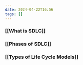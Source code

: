 ```yaml
---
date: 2024-04-22T16:56
tags: []
---
```

### [[What is SDLC]]
### [[Phases of SDLC]]
### [[Types of Life Cycle Models]]